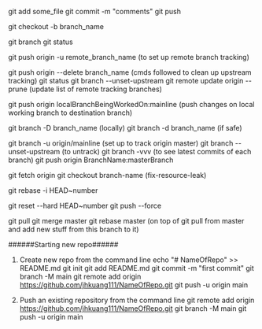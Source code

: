 git add some_file 
git commit -m "comments" git push

git checkout -b branch_name

git branch
git status

git push origin -u remote_branch_name (to set up remote branch tracking)

git push origin --delete branch_name (cmds followed to clean up upstream tracking)
git status
git branch --unset-upstream
git remote update origin --prune (update list of remote tracking branches)

git push origin localBranchBeingWorkedOn:mainline (push changes on local working branch to destination branch)

git branch -D branch_name (locally)
git branch -d branch_name (if safe)

git branch -u origin/mainline (set up to track origin master)
git branch --unset-upstream (to untrack)
git branch -vvv (to see latest commits of each branch)
git push origin BranchName:masterBranch

git fetch origin
git checkout branch-name (fix-resource-leak)

git rebase -i HEAD~number

git reset --hard HEAD~number 
git push --force

git pull 
git merge master
git rebase master (on top of git pull from master and add new stuff from this branch to it)

######Starting new repo######
1. Create new repo from the command line
echo "# NameOfRepo" >> README.md
git init
git add README.md
git commit -m "first commit"
git branch -M main
git remote add origin https://github.com/jhkuang111/NameOfRepo.git
git push -u origin main

2. Push an existing repository from the command line
git remote add origin https://github.com/jhkuang111/NameOfRepo.git
git branch -M main
git push -u origin main
